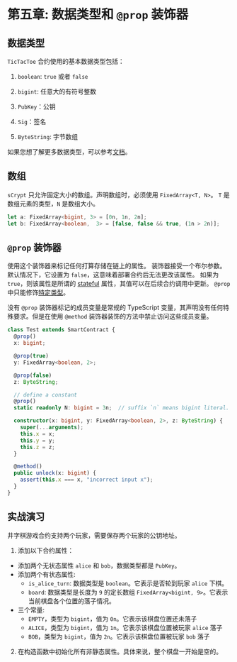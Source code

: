 # 第五章: 数据类型和 `@prop` 装饰器

## 数据类型
`TicTacToe` 合约使用的基本数据类型包括：

1. `boolean`: `true` 或者 `false`

2. `bigint`: 任意大的有符号整数

3. `PubKey`：公钥

4. `Sig`：签名

5. `ByteString`: 字节数组


如果您想了解更多数据类型，可以参考[文档](https://docs.scrypt.io/how-to-write-a-contract/#data-types)。


## 数组

`sCrypt` 只允许固定大小的数组。声明数组时，必须使用 `FixedArray<T, N>`。 `T` 是数组元素的类型，`N` 是数组大小。

```ts
let a: FixedArray<bigint, 3> = [0n, 1n, 2n];
let b: FixedArray<boolean,  3> = [false, false && true, (1n > 2n)];
```


## `@prop` 装饰器

使用这个装饰器来标记任何打算存储在链上的属性。 装饰器接受一个布尔参数。 默认情况下，它设置为 `false`，这意味着部署合约后无法更改该属性。 如果为 `true`，则该属性是所谓的 [stateful](https://docs.scrypt.io/how-to-write-a-contract/stateful-contract) 属性，其值可以在后续合约调用中更新。 `@prop` 中只能修饰[特定类型](https://docs.scrypt.io/how-to-write-a-contract/#data-types)。

没有 `@prop` 装饰器标记的成员变量是常规的 TypeScript 变量，其声明没有任何特殊要求。但是在使用 `@method` 装饰器装饰的方法中禁止访问这些成员变量。

```ts
class Test extends SmartContract {
  @prop()
  x: bigint;

  @prop(true)
  y: FixedArray<boolean, 2>;

  @prop(false)
  z: ByteString;

  // define a constant
  @prop()
  static readonly N: bigint = 3n;  // suffix `n` means bigint literal.

  constructor(x: bigint, y: FixedArray<boolean, 2>, z: ByteString) {
    super(...arguments);
    this.x = x;
    this.y = y;
    this.z = z;
  }

  @method()
  public unlock(x: bigint) {
    assert(this.x === x, "incorrect input x");
  }
}
```


## 实战演习

井字棋游戏合约支持两个玩家，需要保存两个玩家的公钥地址。

1. 添加以下合约属性：

- 添加两个无状态属性 `alice` 和 `bob`，数据类型都是 `PubKey`。
- 添加两个有状态属性:
  * `is_alice_turn`: 数据类型是 `boolean`。它表示是否轮到玩家 `alice` 下棋。
  * `board`: 数据类型是长度为 `9` 的定长数组 `FixedArray<bigint, 9>`。它表示当前棋盘各个位置的落子情况。
- 三个常量:
  * `EMPTY`，类型为 `bigint`，值为 `0n`。它表示该棋盘位置还未落子
  * `ALICE`，类型为 `bigint`，值为 `1n`。它表示该棋盘位置被玩家 `alice` 落子
  * `BOB`，类型为 `bigint`，值为 `2n`。它表示该棋盘位置被玩家 `bob` 落子

2. 在构造函数中初始化所有非静态属性。具体来说，整个棋盘一开始是空的。





